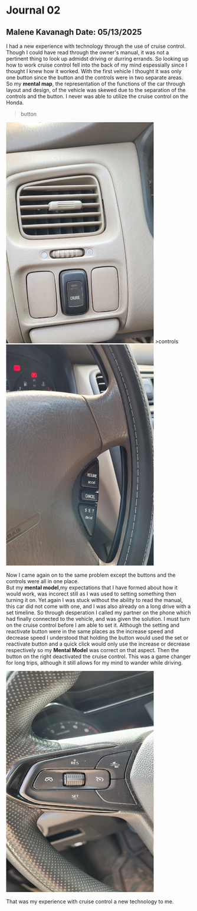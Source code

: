 # Journal 02


## Malene Kavanagh   Date: 05/13/2025


I had a new experience with technology through the use of cruise control. Though I could have read through the owner's manual,
it was not a pertinent thing to look up admidst driving or durring errands. 
So looking up how to work cruise control fell into the back of my mind espessially since I thought I knew how it worked.
With the first vehicle I thought it was only one button since the button and the controls were in two separate areas.  
So my **mental map**, the representation of the functions of the car through layout and design, of the vehicle was skewed due to the separation of the controls and the button.
I never was able to utilize the cruise control on the Honda.

>button
<img src="honda2.jpg" width="400" height="600">
>controls
<img src="honda1.jpg" width="400" height="600">
  
Now I came again on to the same problem except the buttons and the controls were all in one place.  
But my **mental model**,my expectations that I have formed about how it would work, was incorect still as I was used to setting something then turning it on.
Yet again I was stuck without the ability to read the manual, this car did not come with one, and I was also already on a long drive with a set timeline.
So through desperation I called my partner on the phone which had finally connected to the vehicle, and was given the solution.
I must turn on the cruise control before I am able to set it. Although the setting and reactivate button were in the same places as the increase speed and decrease speed 
I understood that holding the button would used the set or reactivate button and a quick click would only use the increase or decrease respectively so my **Mental Model** was correct on that aspect.
Then the button on the right deactivated the cruise control. This was a game changer for long trips, although it still allows for my mind to wander while driving.

<img src="trailblazer.jpg" width="400" height="600">


That was my experience with cruise control a new technology to me.
